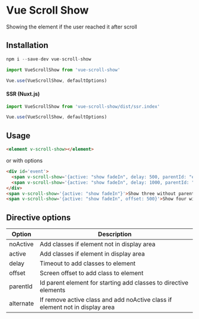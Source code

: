 # Vue Scroll Show

Showing the element if the user reached it after scroll

## Installation

```js
npm i --save-dev vue-scroll-show
```

```js
import VueScrollShow from 'vue-scroll-show'

Vue.use(VueScrollShow, defaultOptions)
```

#### SSR (Nuxt.js)

```js
import VueScrollShow from 'vue-scroll-show/dist/ssr.index'

Vue.use(VueScrollShow, defaultOptions)
```

## Usage

```html
<element v-scroll-show></element>
```

or with options

```html
<div id='event'>
  <span v-scroll-show='{active: "show fadeIn", delay: 500, parentId: "event"}'>Show one from parentId</span>
  <span v-scroll-show='{active: "show fadeIn", delay: 1000, parentId: "event"}'>Show two from parentId</span>
</div>
<span v-scroll-show='{active: "show fadeIn"}'>Show three without parentId</span>
<span v-scroll-show='{active: "show fadeIn", offset: 500}'>Show four with offset 500</span>
```

## Directive options

| Option | Description |
| ------ | ------ |
| noActive | Add classes if element not in display area |
| active | Add classes if element in display area |
| delay | Timeout to add classes to element |
| offset | Screen offset to add class to element |
| parentId | Id parent element for starting add classes to directive elements |
| alternate | If remove active class and add noActive class if element not in display area |